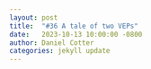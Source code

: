 ```yaml
---
layout: post
title:  "#36 A tale of two VEPs"
date:   2023-10-13 10:00:00 -0800
author: Daniel Cotter
categories: jekyll update
---
```


